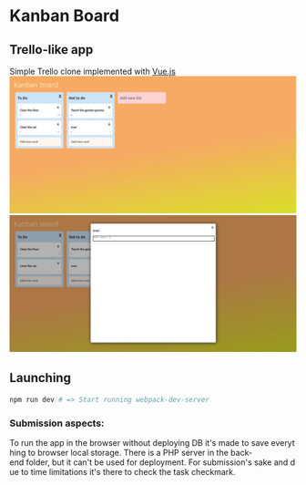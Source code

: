 # Kanban Board
## Trello-like app 

Simple Trello clone implemented with [Vue.js](https://vuejs.org/) 
![Example](https://github.com/ilievm/kanban-board/blob/master/Screenshot1.JPG)
![Example](https://github.com/ilievm/kanban-board/blob/master/Screenshot2.JPG)
## Launching

```sh
npm run dev # => Start running webpack-dev-server
```

### Submission aspects:
To run the app in the browser without deploying DB it's made to save everything to browser local storage. There is a PHP server in the back-end folder, but it can't be used for deployment. For submission's sake and due to time limitations it's there to check the task checkmark.  

